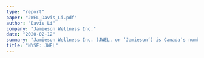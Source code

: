 ```yaml
---
type: "report"
paper: "JWEL_Davis_Li.pdf"
author: "Davis Li"
company: "Jamieson Wellness Inc."
date: "2020-02-12"
summary: "Jamieson Wellness Inc. (JWEL, or ‘Jamieson’) is Canada’s number one manufacturer and distributor of natural health products by sales, providing consumers with high-quality products since 1922. The company operates in over 40 countries mainly in the vitamin, supplement, and mineral (VMS) space, with subsidiaries in women’s health and sports nutrition.  "
title: "NYSE: JWEL"
---
```

